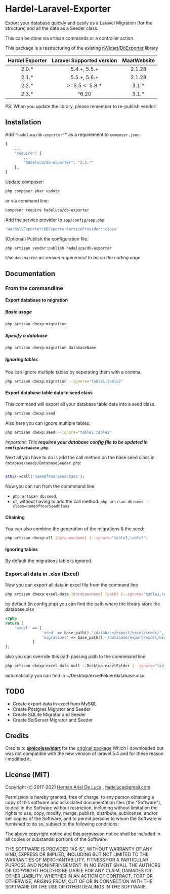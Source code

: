 # Hardel-Laravel-Exporter

Export your database quickly and easily as a Laravel Migration (for the structure) and all the data as a Seeder class.

This can be done via artisan commands or a controller action.

This package is a restructuring of the existing [nWidart/DbExporter](https://github.com/nWidart/DbExporter) library

| Hardel Exporter | Laravel Supported version | MaatWebsite |
| :-------------: |:-------------------------:| :---------: |
|      2.0.*      |   5.4.+, 5.5.+            |    2.1.28   |
|      2.1.*      |   5.5.+, 5.6.+            |    2.1.28   |
|      2.2.*      |   >=5.5 <=5.8.*           |    3.1.*    |
|      2.3.*      |         ^6.20             |    3.1.*    |

PS: When you update the library, please remember to re-publish vendor!

## Installation

Add `"hadeluca/db-exporter"`* as a requirement to `composer.json`:

```bash
{
    ...
    "require": {
        ...
        "hadeluca/db-exporter": "2.3.*"
    },
}

```

Update composer:

```bash
php composer.phar update
```

or via command line:

```bash
composer require hadeluca/db-exporter

```

Add the service provider to `app/config/app.php`:

```php
'Hardel\Exporter\DBExporterServiceProvider::class'
```

(Optional) Publish the configuration file.

```bash
php artisan vendor:publish hadeluca/db-exporter
```

*Use `dev-master` as version requirement to be on the cutting edge*

## Documentation

### From the commandline

#### Export database to migration

##### Basic usage

```bash
php artisan dbexp:migration
```

##### Specify a database

```bash
php artisan dbexp:migration databaseName
```

##### Ignoring tables

You can ignore multiple tables by seperating them with a comma.

```bash
php artisan dbexp:migration --ignore="table1,table2"
```

#### Export database table data to seed class

This command will export all your database table data into a seed class.

```bash
php artisan dbexp:seed
```

Also here you can ignore multiple tables:

```bash
php artisan dbexp:seed --ignore="table1,table2"
```

*Important: This **requires your database config file to be updated in `config/database.php`**.*

Next all you have to do is add the call method on the base seed class in `database/seeds/DatabaseSeeder.php`:

```php

$this->call('nameOfYourSeedClass');

```

Now you can run from the commmand line:

* `php artisan db:seed`,
* or, without having to add the call method: `php artisan db:seed --class=nameOfYourSeedClass`

#### Chaining

You can also combine the generation of the migrations & the seed:

```bash
php artisan dbexp:all [databaseName] [--ignore="table1,table2"]
```

#### Ignoring tables

By default the migrations table is ignored.

### Export all data in .xlsx (Excel)

Now you can export all data in excel file from the command line

```bash
php artisan dbexp:excel-data [databaseName] [path] [--ignore="table1,table2"]
```

by default (in config.php) you can find the path where the library store the database.xlsx

```php
<?php
return [
    'excel' => [
                'seed' => base_path().'/database/export/excel/seeds/',
                'migrations' => base_path().'/database/export/excel/migration/'
            ]
];

```

also you can override this path passing path to the commmand line

```bash
php artisan dbexp:excel-data null ~.Desktop.excelFolder [--ignore="table1,table2"]
```

automatically you can find in ~/Desktop/excelFolder/database.xlsx

## TODO

* ~~Create export data in excel from MySQL~~
* Create Postgres Migrator and Seeder
* Create SQLite Migrator and Seeder
* Create SqlServer Migrator and Seeder

## Credits

Credits to **[@nicolaswidart](http://www.nicolaswidart.com)** for the [original package](https://github.com/nWidart/DbExporte) Which I downloaded but was not compatible with the new version of laravel 5.4 and for these reason i modified it.

## License (MIT)

Copyright (c) 2017-2021 [Hernan Ariel De Luca](https://www.linkedin.com/in/hernan-ariel-de-luca-23842254/) , hadeluca@gmail.com

Permission is hereby granted, free of charge, to any person obtaining a copy of this software and associated documentation files (the "Software"), to deal in the Software without restriction, including without limitation the rights to use, copy, modify, merge, publish, distribute, sublicense, and/or sell copies of the Software, and to permit persons to whom the Software is furnished to do so, subject to the following conditions:

The above copyright notice and this permission notice shall be included in all copies or substantial portions of the Software.

THE SOFTWARE IS PROVIDED "AS IS", WITHOUT WARRANTY OF ANY KIND, EXPRESS OR IMPLIED, INCLUDING BUT NOT LIMITED TO THE WARRANTIES OF MERCHANTABILITY, FITNESS FOR A PARTICULAR PURPOSE AND NONINFRINGEMENT. IN NO EVENT SHALL THE AUTHORS OR COPYRIGHT HOLDERS BE LIABLE FOR ANY CLAIM, DAMAGES OR OTHER LIABILITY, WHETHER IN AN ACTION OF CONTRACT, TORT OR OTHERWISE, ARISING FROM, OUT OF OR IN CONNECTION WITH THE SOFTWARE OR THE USE OR OTHER DEALINGS IN THE SOFTWARE.
